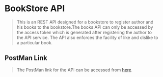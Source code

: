 # BookStore API #

> This is an REST API designed for a bookstore to register author and his books to the bookstore.The books API can only be accessed by the access token which is generated after registering the author to the API service. The API also enforces the facility of like and dislike to a particular book.

## PostMan Link

> The PostMan link for the API can be accessed from [here](https://www.postman.com/material-technologist-93300789/workspace/public/collection/20517958-8c0853a7-533e-4c4c-a2e2-6fa8748df3aa?action=share&creator=20517958).